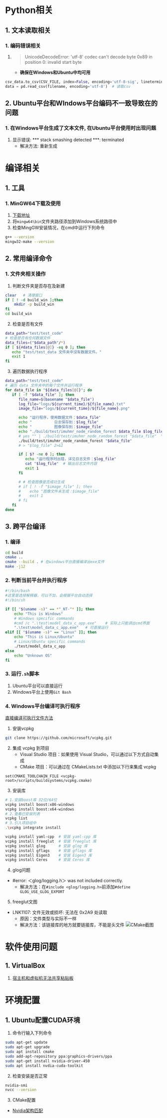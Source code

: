 # Python相关
## 1. 文本读取相关
### 1. 编码错误相关
1. > UnicodeDecodeError: 'utf-8' codec can't decode byte 0x89 in position 0: invalid start byte
    - **确保在Windows和Ubuntu中均可用**
```python
csv_data.to_csv(CSV_FILE, index=False, encoding='utf-8-sig', lineterminator='\n') # 保存csv
data = pd.read_csv(filename, encoding='utf-8')  # 读取csv
```

## 2. **Ubuntu平台和WIndows平台编码不一致导致在的问题**
### 1. 在Windows平台生成了文本文件, 在Ubuntu平台使用时出现问题
1. 显示错误: *** stack smashing detected ***: terminated
    - 解决方法: 重新生成

# 编译相关
## 1. 工具
### 1. MinGW64下载及使用
1. [下载地址](https://github.com/niXman/mingw-builds-binaries/releases?page=1)
2. 将`mingw64\bin`文件夹路径添加到Windows系统路径中
3. 检查MingGW安装情况，在cmd中运行下列命令
```bash
g++ --version
mingw32-make --version
```

## 2. 常用编译命令
### 1. 文件夹相关操作
1. 判断文件夹是否存在及新建
```bash
clear   # 清理窗口
if [ ! -d build_win ];then
    mkdir -p build_win
fi
cd build_win
```

2. 检查是否有文件
```bash
data_path="test/test_code"
# 检查是否有任何数据文件
data_files=("$data_path"/*)
if [ ${#data_files[@]} -eq 0 ]; then
   echo "test/test_data 文件夹中没有数据文件。"
   exit 1
fi
```

3. 遍历数据执行程序
```bash
data_path="test/test_code"
# 遍历 data 文件夹中的每个文件并运行程序
for data_file in "${data_files[@]}"; do
   if [ -f "$data_file" ]; then
      file_name=$(basename "$data_file")
      log_file="logs/${current_time}/${file_name}.txt"
      image_file="logs/${current_time}/${file_name}.png"

      echo "运行程序，使用数据文件：$data_file"
      echo "          日志保存到：$log_file"
      echo "          图像保存到：$image_file"
      echo "./build/test/imuhmr_node_random_forest $data_file $log_file"
      # yes "" | ./build/test/imuhmr_node_random_forest "$data_file"  "$image_file" > "$log_file" 2>&1
      ./build/test/imuhmr_node_random_forest "$data_file"
      # > "$log_file" 2>&1

      if [ $? -ne 0 ]; then
         echo "运行程序时出错，详见日志文件：$log_file"
         cat "$log_file"  # 输出日志文件内容
         exit 1
      fi

      # # 检查图像是否成功生成
      # if [ ! -f "$image_file" ]; then
      #    echo "图像文件未生成：$image_file"
      #    exit 1
      # fi
   fi
done
```

## 3. 跨平台编译
### 1. 编译
```bash
cd build
cmake ..
cmake --build . # 在windows平台直接编译出exe文件
make -j12
```

### 2. 判断当前平台并执行程序
```bash
#!/bin/bash
#这里是选择解释器，可以不加，会根据平台自动选择
#!/bin/sh

if [[ "$(uname -s)" == *"_NT-"* ]]; then
    echo "This is Windows"
    # Windows specific commands
    #cmd /c ".\test\model_data_c_app.exe"    # 实际上只能调出cmd界面
    ".\test\model_data_c_app.exe"   # 可直接运行
elif [[ "$(uname -s)" == "Linux" ]]; then
    echo "This is Linux/Ubuntu"
    # Linux/Ubuntu specific commands
    ./test/model_data_c_app
else
    echo "Unknown OS"
fi
```


### 3. 运行`.sh`脚本
1. Ubuntu平台可以直接运行
2. Windows平台上使用`Git Bash`

 ### 4. Windows平台编译可执行程序
 [直接编译可执行文件方法](https://blog.csdn.net/Raynond/article/details/126008443)
 1. 安装vcpkg

 ```bash
 git clone https://github.com/microsoft/vcpkg.git
 ```

2. 集成 vcpkg 到项目
    - Visual Studio 项目：如果使用 Visual Studio，可以通过以下方式自动集成
    - CMake 项目：可以通过在 CMakeLists.txt 中添加以下行来集成 vcpkg

```cmakelists
set(CMAKE_TOOLCHAIN_FILE <vcpkg-root>/scripts/buildsystems/vcpkg.cmake)
```
    

3. 安装库
```bash
# 1.安装boost库 32位/64位
vcpkg install boost:x86-windows
vcpkg install boost:x64-windows
# 2.查看已安装列表
vcpkg list
# 3.引入项目组中
.\vcpkg integrate install

vcpkg install yaml-cpp  # 安装 yaml-cpp 库
vcpkg install freeglut  # 安装 freeglut 库
vcpkg install glog      # 安装 glog 库
vcpkg install gflags    # 安装 gflags 库
vcpkg install Eigen3    # 安装 Eigen3 库
vcpkg install Ceres     # 安装 Ceres 库
``` 

4. glog问题
- #error: ＜glog/logging.h＞ was not included correctly.
    - 解决方法：在`#include <glog/logging.h>`前添加`#define GLOG_USE_GLOG_EXPORT`

5. freeglut文图
- LNK1107: 文件无效或损坏: 无法在 0x2A9 处读取
    - 原因：文件类型与实际不一样
    - 解决方法：该链接库的地方就要链接库，不能是头文件
    ![CMake截图](assert\1.CMake_compile_exe.png)


 # 软件使用问题
 ## 1. VirtualBox
 1. [宿主机和虚拟机无法共享粘贴板](https://blog.csdn.net/zc375107867/article/details/126380791)



 # 环境配置
 ## 1. Ubuntu配置CUDA环境
 1. 命令行输入下列命令
 ```bash
 sudo apt-get update
 sudo apt-get upgrade
 sudo apt install cmake
 sudo add-apt-repository ppa:graphics-drivers/ppa
 sudo apt-get install nvidia-driver-450
 sudo apt install nvdia-cuda-toolkit
 ```

2. 检查安装是否正常
```bash
nvidia-smi
nvcc --version
```

3. CMake配置

- [Nvidia架构匹配](http://cppdebug.com/archives/550)